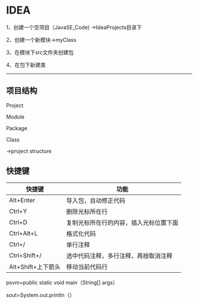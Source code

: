# IDEA

1、创建一个空项目（JavaSE_Code)  →IdeaProjects目录下

2、创建一个新模块→myClass

3、在模块下src文件夹创建包

4、在包下新建类

--------------------

## 项目结构

Project

Module

Package

Class

→project structure

## 快捷键

| 快捷键             | 功能                                   |
| ------------------ | -------------------------------------- |
| Alt+Enter          | 导入包，自动修正代码                   |
| Ctrl+Y             | 删除光标所在行                         |
| Ctrl+D             | 复制光标所在行的内容，插入光标位置下面 |
| Ctrl+Alt+L         | 格式化代码                             |
| Ctrl+/             | 单行注释                               |
| Ctrl+Shift+/       | 选中代码注释，多行注释，再按取消注释   |
| Alt+Shift+上下箭头 | 移动当前代码行                         |

psvm=public static void main（String[] args）

sout=System.out.println（）